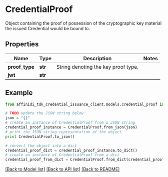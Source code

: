 # CredentialProof

Object containing the proof of possession of the cryptographic key material the issued Credential would be bound to.

## Properties

| Name           | Type    | Description                         | Notes |
| -------------- | ------- | ----------------------------------- | ----- |
| **proof_type** | **str** | String denoting the key proof type. |
| **jwt**        | **str** |                                     |

## Example

```python
from affinidi_tdk_credential_issuance_client.models.credential_proof import CredentialProof

# TODO update the JSON string below
json = "{}"
# create an instance of CredentialProof from a JSON string
credential_proof_instance = CredentialProof.from_json(json)
# print the JSON string representation of the object
print CredentialProof.to_json()

# convert the object into a dict
credential_proof_dict = credential_proof_instance.to_dict()
# create an instance of CredentialProof from a dict
credential_proof_from_dict = CredentialProof.from_dict(credential_proof_dict)
```

[[Back to Model list]](../README.md#documentation-for-models) [[Back to API list]](../README.md#documentation-for-api-endpoints) [[Back to README]](../README.md)
